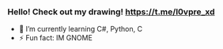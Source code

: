 ### Hello! Check out my drawing! https://t.me/l0vpre_xd
- 🌱 I’m currently learning C#, Python, C
- ⚡ Fun fact: IM GNOME
<!--
**l0vpre/l0vpre** is a ✨ _special_ ✨ repository because its `README.md` (this file) appears on your GitHub profile.

Here are some ideas to get you started:

- 🔭 I’m currently working on ...

- 👯 I’m looking to collaborate on ...
- 🤔 I’m looking for help with ...
- 💬 Ask me about ...
- 📫 How to reach me: ...
- 😄 Pronouns: ...

-->
